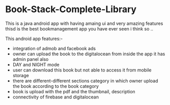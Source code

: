 # Book-Stack-Complete-Library
This is a java android app with having amaing ui and  very amazing features thisd is the best bookmanagement app you have ever seen i think so ..

This android app features:-
* integration of admob and facebook ads 
* owner can upload the book to the digitalocean from inside the app it has admin panel also
* DAY and NIGHT mode 
* user can download this book but not able to access it from mobile storage
* there are different-different sections category in which owner upload the book according 
  to the book category
* book is upload with the pdf and the thumbnail, description 
* connectivity of firebase and digitalocean
